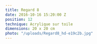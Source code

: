 ```yaml
---
title: Regard 8
date: 2016-10-16 15:20:00 Z
position: 12
technique: Acrylique sur toile
dimensions: 20 x 20 cm
photo: "/uploads/Regard8_hd-e19c2b.jpg"
---
```


